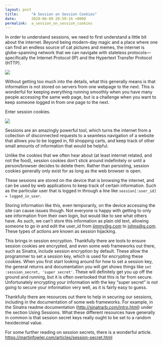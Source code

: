 ```yaml
---
layout: post
title:      "A Session on Session Cookies"
date:       2020-06-09 20:59:16 +0000
permalink:  a_session_on_session_cookies
---
```



In order to understand sessions, we need to first understand a little bit about the internet. Beyond being modern-day magic and a place where one can find an endless source of cat pictures and memes, the internet is globe-spanning network that we can navigate with stateless protocols—specifically the Internet Protocol (IP) and the Hypertext Transfer Protocol (HTTP). 

![](https://www.feedough.com/wp-content/uploads/2016/11/the-internet-meme.jpg)

Without getting too much into the details, what this generally means is that information is not stored on servers from one webpage to the next. This is wonderful for keeping everything running smoothly when you have many people accessing the same web page, but is a challenge when you want to keep someone logged in from one page to the next.

Enter session cookies.

![](https://scontent-iad3-1.xx.fbcdn.net/v/t1.0-9/11052008_874750289237750_9116045906095143936_n.jpg?_nc_cat=102&_nc_sid=85a577&_nc_oc=AQlEi2e0M5p7YZEWLWvaP2ejcpiw0ZlMtpKZyvS4KYxs-GC95o01GIgrezi_utaBfxg&_nc_ht=scontent-iad3-1.xx&oh=f5d0bec35e7e28461d52db74cc5838f6&oe=5F056FF7)

Sessions are an amazingly powerful tool, which turns the internet from a collection of disconnected requests to a seamless navigation of a website that allows you to be logged in, fill shopping carts, and keep track of other small amounts of information that would be helpful.

Unlike the cookies that we often hear about (at least internet related, and not the food), session cookies don’t stick around indefinitely or until a person/browser decides to delete them. Rather than persisting, session cookies generally only exist for as long as the web browser is open. 

These sessions are stored on the device that is browsing the internet, and can be used by web applications to keep track of certain information. Such as the particular user that is logged in through a line like  `session[:user_id] = logged_in_user`.

Storing information like this, even temporarily, on the device accessing the site can cause issues though. Not everyone is happy with getting to only see information from their own login, but would like to see what others have. As such, we can’t store this information as plain old text, allowing someone to go in and edit the user_id from jimmy@g.com to johns@g.com. These types of actions are known as session hijacking.

This brings in session encryption. Thankfully there are tools to ensure session cookies are encrypted, and even some web frameworks out there, such as Sinatra, include session encryption by default. These allow the programmer to set a session key, which is used for encrypting these cookies. When you first start looking around for how to set a session key, the general returns and documentation you will get shows things like `set :session_secret, 'super secret'`. These will definitely get you up off the ground and running, but it is often overlooked that this is far from secure. Unfortunately encrypting your information with the key “super secret” is not going to secure your information very well, as it is fairly easy to guess.

Thankfully there are resources out there to help in securing our sessions, including in the documentation of some web frameworks. For example, in the Sinatra readme documentation (http://sinatrarb.com/intro.html) under the section Using Sessions. What these different resources have generally in common is that session secret keys really ought to be set to a random hexidecimal value.

For some further reading on session secrets, there is a wonderful article.
https://martinfowler.com/articles/session-secret.html

